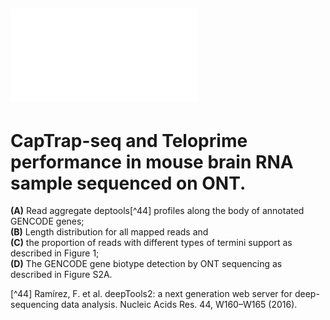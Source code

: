 ## ![Figure S3.](FigureS3.pdf)
# CapTrap-seq and Teloprime performance in mouse brain RNA sample sequenced on ONT.
**(A)** Read aggregate deptools[^44] profiles along the body of annotated GENCODE genes; <br>
**(B)** Length distribution for all mapped reads and <br> 
**(C)** the proportion of reads with different types of termini support as described in Figure 1; <br>
**(D)** The GENCODE gene biotype detection by ONT sequencing as described in Figure S2A.

[^44] Ramírez, F. et al. deepTools2: a next generation web server for deep-sequencing data analysis. Nucleic Acids Res. 44, W160–W165 (2016).
